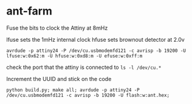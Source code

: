 ant-farm
========

Fuse the bits to clock the Attiny at 8mHz

lfuse sets the 1mHz internal clock
hfuse sets brownout detector at 2.0v

```
avrdude -p attiny24 -P /dev/cu.usbmodemfd121 -c avrisp -b 19200 -U lfuse:w:0x62:m -U hfuse:w:0xd8:m -U efuse:w:0xff:m
```

check the port that the attiny is connected to ```ls -l /dev/cu.*```

Increment the UUID and stick on the code
```
python build.py; make all; avrdude -p attiny24 -P /dev/cu.usbmodemfd121 -c avrisp -b 19200 -U flash:w:ant.hex;
```